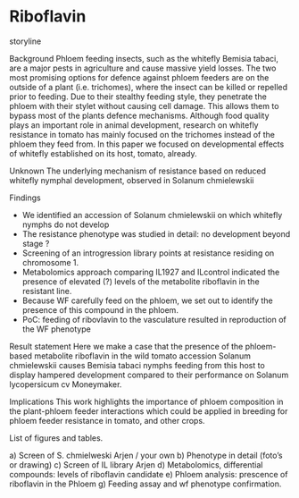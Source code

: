 # Riboflavin

storyline

Background
Phloem feeding insects, such as the whitefly Bemisia tabaci, are a major pests in agriculture and cause massive yield losses. The two most promising options for defence against phloem feeders are on the outside of a plant (i.e. trichomes), where the insect can be killed or repelled prior to feeding.  Due to their stealthy feeding style, they penetrate the phloem with their stylet without causing cell damage. This allows them to bypass most of the plants defence mechanisms. Although food quality plays an important role in animal development, research on whitefly resistance in tomato has mainly focused on the trichomes instead of the phloem they feed from. In this paper we focused on developmental effects of whitefly established on its host, tomato, already.

Unknown
The underlying mechanism of resistance based on reduced whitefly nymphal development, observed in Solanum chmielewskii 

Findings
-	We identified an accession of Solanum chmielewskii on which whitefly nymphs do not develop
-	The resistance phenotype was studied in detail: no development beyond stage ? 
-	Screening of an introgression library points at resistance residing on chromosome 1. 
-	Metabolomics approach comparing IL1927 and ILcontrol indicated the presence of elevated (?) levels of the metabolite riboflavin in the resistant line. 
-	Because WF carefully feed on the phloem, we set out to identify the presence of this compound in the phloem.
-	PoC: feeding of ribovlavin to the vasculature resulted in reproduction of the WF phenotype


Result statement
Here we make a case that the presence of the phloem-based metabolite riboflavin in the wild tomato accession Solanum chmielewskii causes Bemisia tabaci nymphs feeding from this host to display hampered development compared to their performance on Solanum lycopersicum cv Moneymaker.

Implications
This work highlights the importance of phloem composition in the plant-phloem feeder interactions which could be applied in breeding for phloem feeder resistance in tomato, and other crops.


List of figures and tables. 

a)	Screen of S. chmielweski Arjen / your own
b)	Phenotype in detail (foto’s or drawing)
c)	Screen of IL library Arjen
d)	Metabolomics, differential compounds: levels of riboflavin candidate
e)	Phloem analysis: prescence of riboflavin in the Phloem
g)	Feeding assay and wf phenotype confirmation.
